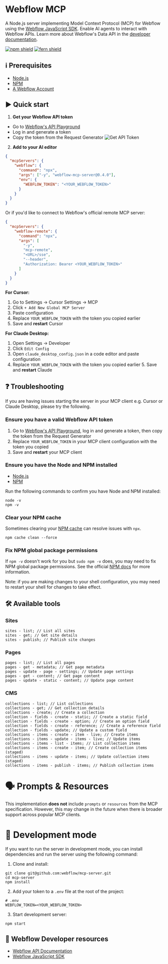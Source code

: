 # Webflow MCP

A Node.js server implementing Model Context Protocol (MCP) for Webflow using the [Webflow JavaScript SDK](https://github.com/webflow/js-webflow-api). Enable AI agents to interact with Webflow APIs. Learn more about Webflow's Data API in the [developer documentation](https://developers.webflow.com/data/reference).

[![npm shield](https://img.shields.io/npm/v/webflow-mcp-server)](https://www.npmjs.com/package/webflow-mcp-server)
[![fern shield](https://img.shields.io/badge/%F0%9F%8C%BF-Built%20with%20Fern-brightgreen)](https://buildwithfern.com/?utm_source=github&utm_medium=github&utm_campaign=readme&utm_source=https%3A%2F%2Fgithub.com%2Fwebflow%2Fmcp-server)

## ℹ Prerequisites

- [Node.js](https://docs.npmjs.com/downloading-and-installing-node-js-and-npm)
- [NPM](https://docs.npmjs.com/downloading-and-installing-node-js-and-npm)
- [A Webflow Account](https://webflow.com/signup)

## ▶️ Quick start

1. **Get your Webflow API token**

- Go to [Webflow's API Playground](https://developers.webflow.com/data/reference/token/authorized-by)
- Log in and generate a token
- Copy the token from the Request Generator
  ![Get API Token](https://prod.ferndocs.com/_next/image?url=https%3A%2F%2Ffiles.buildwithfern.com%2Fwebflow-preview-6a549203-c0da-4038-8adf-1dbed286cb83.docs.buildwithfern.com%2F2025-03-28T17%3A56%3A04.435Z%2Fassets%2Fimages%2Fapi-key-playground.png&w=3840&q=75)

2. **Add to your AI editor**

```json
{
  "mcpServers": {
    "webflow": {
      "command": "npx",
      "args": ["-y", "webflow-mcp-server@0.4.0"],
      "env": {
        "WEBFLOW_TOKEN": "<YOUR_WEBFLOW_TOKEN>"
      }
    }
  }
}
```

Or if you'd like to connect to Webflow's official remote MCP server:

```json
{
  "mcpServers": {
    "webflow-remote": {
      "command": "npx",
      "args": [
        "-y",
        "mcp-remote",
        "<URL>/sse",
        "--header",
        "Authorization: Bearer <YOUR_WEBFLOW_TOKEN>"
      ]
    }
  }
}
```

**For Cursor:**

1. Go to Settings → Cursor Settings → MCP
2. Click `+ Add New Global MCP Server`
3. Paste configuration
4. Replace `YOUR_WEBFLOW_TOKEN` with the token you copied earlier
5. Save and **restart** Cursor

**For Claude Desktop:**

1. Open Settings → Developer
2. Click `Edit Config`
3. Open `claude_desktop_config.json` in a code editor and paste configuration
4. Replace `YOUR_WEBFLOW_TOKEN` with the token you copied earlier 5. Save and **restart** Claude

## ❓ Troubleshooting

If you are having issues starting the server in your MCP client e.g. Cursor or Claude Desktop, please try the following.

### Ensure you have a valid Webflow API token

1. Go to [Webflow's API Playground](https://developers.webflow.com/data/reference/token/authorized-by), log in and generate a token, then copy the token from the Request Generator
2. Replace `YOUR_WEBFLOW_TOKEN` in your MCP client configuration with the token you copied
3. Save and **restart** your MCP client

### Ensure you have the Node and NPM installed

- [Node.js](https://docs.npmjs.com/downloading-and-installing-node-js-and-npm)
- [NPM](https://docs.npmjs.com/downloading-and-installing-node-js-and-npm)

Run the following commands to confirm you have Node and NPM installed:

```shell
node -v
npm -v
```

### Clear your NPM cache

Sometimes clearing your [NPM cache](https://docs.npmjs.com/cli/v8/commands/npm-cache) can resolve issues with `npx`.

```shell
npm cache clean --force
```

### Fix NPM global package permissions

If `npm -v` doesn't work for you but `sudo npm -v` does, you may need to fix NPM global package permissions. See the official [NPM docs](https://docs.npmjs.com/resolving-eacces-permissions-errors-when-installing-packages-globally) for more information.

Note: if you are making changes to your shell configuration, you may need to restart your shell for changes to take effect.

## 🛠️ Available tools

### Sites

```
sites - list; // List all sites
sites - get; // Get site details
sites - publish; // Publish site changes
```

### Pages

```
pages - list; // List all pages
pages - get - metadata; // Get page metadata
pages - update - page - settings; // Update page settings
pages - get - content; // Get page content
pages - update - static - content; // Update page content
```

### CMS

```
collections - list; // List collections
collections - get; // Get collection details
collections - create; // Create a collection
collection - fields - create - static; // Create a static field
collection - fields - create - option; // Create an option field
collection - fields - create - reference; // Create a reference field
collection - fields - update; // Update a custom field
collections - items - create - item - live; // Create items
collections - items - update - items - live; // Update items
collections - items - list - items; // List collection items
collections - items - create - item; // Create collection items (staged)
collections - items - update - items; // Update collection items (staged)
collections - items - publish - items; // Publish collection items
```

# 🗣️ Prompts & Resources

This implementation **does not** include `prompts` or `resources` from the MCP specification. However, this may change in the future when there is broader support across popular MCP clients.

# 🚧 Development mode

If you want to run the server in development mode, you can install dependencies and run the server using the following command:

1. Clone and install:

```shell
git clone git@github.com:webflow/mcp-server.git
cd mcp-server
npm install
```

2. Add your token to a `.env` file at the root of the project:

```shell
# .env
WEBFLOW_TOKEN=<YOUR_WEBFLOW_TOKEN>
```

3. Start development server:

```shell
npm start
```

## 📄 Webflow Developer resources

- [Webflow API Documentation](https://developers.webflow.com/data/reference)
- [Webflow JavaScript SDK](https://github.com/webflow/js-webflow-api)
